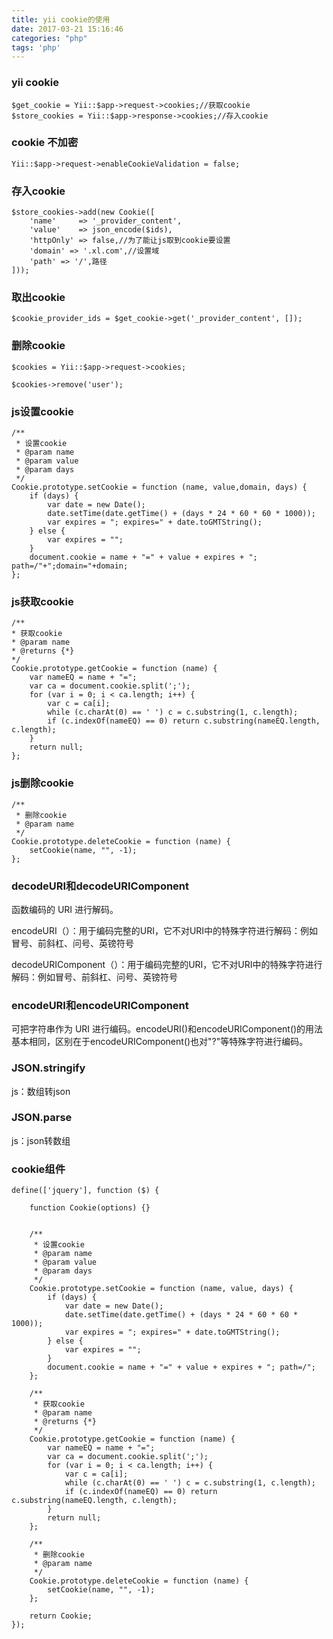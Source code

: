 ```yaml
---
title: yii cookie的使用
date: 2017-03-21 15:16:46
categories: "php"
tags: 'php'
---
```


### yii cookie

~~~
$get_cookie = Yii::$app->request->cookies;//获取cookie
$store_cookies = Yii::$app->response->cookies;//存入cookie
~~~

### cookie 不加密

~~~
Yii::$app->request->enableCookieValidation = false;
~~~

### 存入cookie

~~~
$store_cookies->add(new Cookie([
    'name'     => '_provider_content',
    'value'    => json_encode($ids),
    'httpOnly' => false,//为了能让js取到cookie要设置
    'domain' => '.xl.com',//设置域
    'path' => '/',路径
]));
~~~

### 取出cookie

~~~
$cookie_provider_ids = $get_cookie->get('_provider_content', []);
~~~

### 删除cookie

~~~
$cookies = Yii::$app->request->cookies;
 
$cookies->remove('user');
~~~

### js设置cookie

~~~
/**
 * 设置cookie
 * @param name
 * @param value
 * @param days
 */
Cookie.prototype.setCookie = function (name, value,domain, days) {
    if (days) {
        var date = new Date();
        date.setTime(date.getTime() + (days * 24 * 60 * 60 * 1000));
        var expires = "; expires=" + date.toGMTString();
    } else {
        var expires = "";
    }
    document.cookie = name + "=" + value + expires + "; path=/"+";domain="+domain;
};
~~~

### js获取cookie

~~~
/**
* 获取cookie
* @param name
* @returns {*}
*/
Cookie.prototype.getCookie = function (name) {
	var nameEQ = name + "=";
	var ca = document.cookie.split(';');
	for (var i = 0; i < ca.length; i++) {
	    var c = ca[i];
	    while (c.charAt(0) == ' ') c = c.substring(1, c.length);
	    if (c.indexOf(nameEQ) == 0) return c.substring(nameEQ.length, c.length);
	}
	return null;
};
~~~

### js删除cookie

~~~
/**
 * 删除cookie
 * @param name
 */
Cookie.prototype.deleteCookie = function (name) {
    setCookie(name, "", -1);
};
~~~

### decodeURI和decodeURIComponent

函数编码的 URI 进行解码。

encodeURI（）：用于编码完整的URI，它不对URI中的特殊字符进行解码：例如冒号、前斜杠、问号、英镑符号  

decodeURIComponent（）：用于编码完整的URI，它不对URI中的特殊字符进行解码：例如冒号、前斜杠、问号、英镑符号  
 
### encodeURI和encodeURIComponent

可把字符串作为 URI 进行编码。encodeURI()和encodeURIComponent()的用法基本相同，区别在于encodeURIComponent()也对"?"等特殊字符进行编码。

### JSON.stringify

js：数组转json

### JSON.parse

js：json转数组

### cookie组件

~~~
define(['jquery'], function ($) {

    function Cookie(options) {}


    /**
     * 设置cookie
     * @param name
     * @param value
     * @param days
     */
    Cookie.prototype.setCookie = function (name, value, days) {
        if (days) {
            var date = new Date();
            date.setTime(date.getTime() + (days * 24 * 60 * 60 * 1000));
            var expires = "; expires=" + date.toGMTString();
        } else {
            var expires = "";
        }
        document.cookie = name + "=" + value + expires + "; path=/";
    };

    /**
     * 获取cookie
     * @param name
     * @returns {*}
     */
    Cookie.prototype.getCookie = function (name) {
        var nameEQ = name + "=";
        var ca = document.cookie.split(';');
        for (var i = 0; i < ca.length; i++) {
            var c = ca[i];
            while (c.charAt(0) == ' ') c = c.substring(1, c.length);
            if (c.indexOf(nameEQ) == 0) return c.substring(nameEQ.length, c.length);
        }
        return null;
    };

    /**
     * 删除cookie
     * @param name
     */
    Cookie.prototype.deleteCookie = function (name) {
        setCookie(name, "", -1);
    };

    return Cookie;
});
~~~